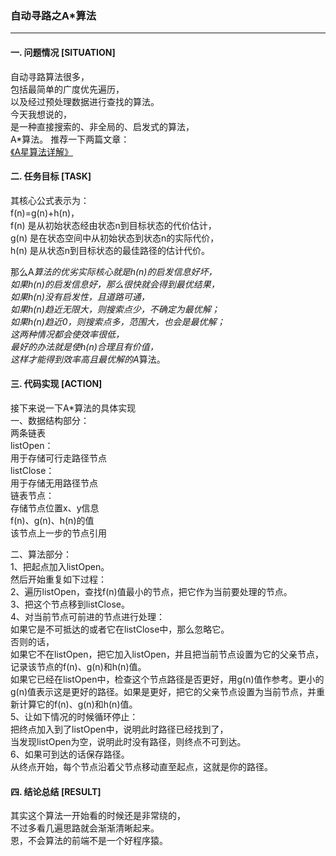 ### 自动寻路之A*算法  
---

#### 一. 问题情况 [SITUATION]  
自动寻路算法很多，  
包括最简单的广度优先遍历，  
以及经过预处理数据进行查找的算法。  
今天我想说的，  
是一种直接搜索的、非全局的、启发式的算法，  
A*算法。
推荐一下两篇文章：  
[《A星算法详解》](https://blog.csdn.net/hitwhylz/article/details/23089415)  
  
#### 二. 任务目标 [TASK]  
其核心公式表示为：  
f(n)=g(n)+h(n)，  
f(n) 是从初始状态经由状态n到目标状态的代价估计，  
g(n) 是在状态空间中从初始状态到状态n的实际代价，  
h(n) 是从状态n到目标状态的最佳路径的估计代价。  
  
那么A*算法的优劣实际核心就是h(n)的启发信息好坏，  
如果h(n)的启发信息好，那么很快就会得到最优结果，  
如果h(n)没有启发性，且道路可通，  
如果h(n)趋近无限大，则搜索点少，不确定为最优解；    
如果h(n)趋近0，则搜索点多，范围大，也会是最优解；  
这两种情况都会使效率很低，  
最好的办法就是使h(n)合理且有价值，  
这样才能得到效率高且最优解的A*算法。  
  
#### 三. 代码实现 [ACTION]  
接下来说一下A*算法的具体实现  
一、数据结构部分：  
两条链表  
listOpen：  
用于存储可行走路径节点  
listClose：  
用于存储无用路径节点  
链表节点：  
存储节点位置x、y信息  
f(n)、g(n)、h(n)的值  
该节点上一步的节点引用  
  
二、算法部分：  
1、把起点加入listOpen。  
然后开始重复如下过程：  
2、遍历listOpen，查找f(n)值最小的节点，把它作为当前要处理的节点。  
3、把这个节点移到listClose。  
4、对当前节点可前进的节点进行处理：  
如果它是不可抵达的或者它在listClose中，那么忽略它。  
否则的话，  
如果它不在listOpen，把它加入listOpen，并且把当前节点设置为它的父亲节点，记录该节点的f(n)、g(n)和h(n)值。  
如果它已经在listOpen中，检查这个节点路径是否更好，用g(n)值作参考。更小的g(n)值表示这是更好的路径。如果是更好，把它的父亲节点设置为当前节点，并重新计算它的f(n)、g(n)和h(n)值。  
5、让如下情况的时候循环停止：  
把终点加入到了listOpen中，说明此时路径已经找到了，  
当发现listOpen为空，说明此时没有路径，则终点不可到达。  
6、如果可到达的话保存路径。  
从终点开始，每个节点沿着父节点移动直至起点，这就是你的路径。  
  
#### 四. 结论总结 [RESULT]  
其实这个算法一开始看的时候还是非常绕的，  
不过多看几遍思路就会渐渐清晰起来。  
恩，不会算法的前端不是一个好程序猿。  